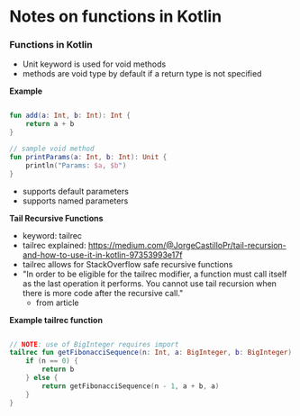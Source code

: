 # Notes on functions in Kotlin

### Functions in Kotlin
* Unit keyword is used for void methods
* methods are void type by default if a return type is not specified

**Example**
```kotlin

fun add(a: Int, b: Int): Int {
    return a + b
}

// sample void method
fun printParams(a: Int, b: Int): Unit {
    println("Params: $a, $b")
}

```

* supports default parameters
* supports named parameters 

**Tail Recursive Functions**
* keyword: tailrec
* tailrec explained: https://medium.com/@JorgeCastilloPr/tail-recursion-and-how-to-use-it-in-kotlin-97353993e17f
* tailrec allows for StackOverflow safe recursive functions 
* "In order to be eligible for the tailrec modifier, a function must call itself as the last operation it performs. You cannot use tail recursion when there is more code after the recursive call."
    * from article


**Example tailrec function**
```kotlin

// NOTE: use of BigInteger requires import
tailrec fun getFibonacciSequence(n: Int, a: BigInteger, b: BigInteger): BigInteger {
    if (n == 0) {
        return b
    } else {
        return getFibonacciSequence(n - 1, a + b, a)
    }
}


```
